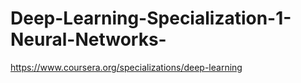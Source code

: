 # Deep-Learning-Specialization-1-Neural-Networks-
https://www.coursera.org/specializations/deep-learning
